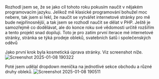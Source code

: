 Rozhodl jsem se, že se jako cíl tohoto roku pokusím naučit v nějakém programovacím jazyku. Jelikož mě klasické programování bohužel moc nebere, tak jsem si řekl, že naučit se vytvářet internetové stránky pro mě bude nejpřínosnější, a tak jsem se rozhodl naučit se dělat v PHP. Ještě je samozřejmě co dodělávat, ale do konce roku své vědomosti určitě rozšířím a tento projekt snad dopiluji.
Toto je pro zatím první iterace mé internetové stránky, stránka se týká prodeje obleků, svatebních šatů i společenských oděvů

Jako první krok byla kosmetická úprava stránky. Viz screenshot níže.
![Screenshot 2025-01-08 190322](https://github.com/user-attachments/assets/4e1ce646-53e8-4bbe-b2a5-328ec10b6776)











Poté jsem udělal dropdown meníčka na jednotlivé sekce obchodu a různé druhy obleků.
![Screenshot 2025-01-08 190511](https://github.com/user-attachments/assets/bd2509a8-ba95-49c1-bcc4-3428e844e8d6)


